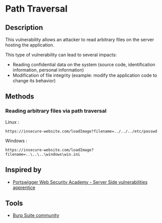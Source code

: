 # Path Traversal

## Description

This vulnerability allows an attacker to read arbitrary files on the server hosting the application.

This type of vulnerability can lead to several impacts: 
- Reading confidential data on the system (source code, identification information, personal information)
- Modification of file integrity (example: modify the application code to change its behavior)

## Methods

### Reading arbitrary files via path traversal

Linux : 
```
https://insecure-website.com/loadImage?filename=../../../etc/passwd
```

Windows : 
```
https://insecure-website.com/loadImage?filename=..\..\..\windows\win.ini
```
## Inspired by

- [Portswigger Web Security Academy - Server Side vulnerabilities apprentice](https://portswigger.net/web-security/learning-paths/server-side-vulnerabilities-apprentice)

## Tools

- [Burp Suite community](https://portswigger.net/burp/communitydownload)